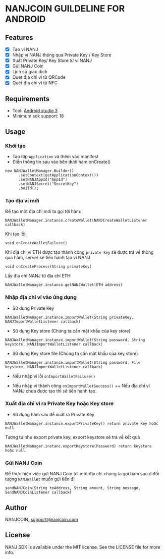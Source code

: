 # NANJCOIN GUILDELINE FOR ANDROID

## Features

- [x] Tạo ví NANJ
- [x] Nhập ví NANJ thông qua Private Key / Key Store
- [x] Xuất Private Key/ Key Store từ ví NANJ
- [x] Gửi NANJ Coin
- [x] Lịch sử giao dịch
- [x] Quét địa chỉ ví từ QRCode
- [x] Quét địa chỉ ví từ NFC

## Requirements
- Tool: [Android studio 3](https://developer.android.com/studio/)
- Minimum sdk support: 18


## Usage
### Khởi tạo
- Tạo lớp `Application` và thêm vào manifest
-  Điền thông tin sau vào bên dưới hàm onCreate()
```
new NANJWalletManager.Builder()
      .setContext(getApplicationContext())
      .setNANJAppId("AppId")
      .setNANJSecret("SecretKey")
      .build();
```

### Tạo địa ví mới
Để tạo một địa chỉ mới ta gọi tới hàm:
```
NANJWalletManager.instance.createWallet(NANJCreateWalletListener callback)
```

Khi tạo lỗi: 
```
void onCreateWalletFailure()
```
Khi địa chỉ ví ETH được tạo thành công `private key` sẽ được trả về thông qua hàm, server sẽ tiến hành tạo ví NANJ
```
void onCreateProcess(String privateKey)
```
Lấy địa chỉ NANJ từ địa chỉ ETH
```
NANJWalletManager.instance.getNANJWallet(ETH address)
```

### Nhập địa chỉ ví vào ứng dụng
- Sử dụng Private Key
```
NANJWalletManager.instance.importWallet(String privateKey, NANJImportWalletListener callback)
```
- Sử dụng Key store (Chúng ta cần mật khẩu của key store)
```
NANJWalletManager.instance.importWallet(String password, String keystore, NANJImportWalletListener callback)
```

- Sử dụng Key store file (Chúng ta cần mật khẩu của key store)
```
NANJWalletManager.instance.importWallet(String password, File keystore, NANJImportWalletListener callback)
```

+ Nếu nhập ví lỗi 
```onImportWalletFailure()```

+ Nếu nhập ví thành công 
```onImportWalletSuccess()```
++ Nếu địa chỉ ví NANJ  chưa được tạo thì sẽ tiến hành tạo.


### Xuất địa chỉ ví ra Private Key hoặc Key store
- Sử dụng hàm sau để xuất ra Private Key

```
NANJWalletManager.instance.exportPrivateKey() return private key hoặc null 
```

Tương tự như export private key, export keystore sẽ trả về kết quả 
```
NANJWalletManager.instanc.exportKeystore(Password) return keystore hoặc null 
```

### Gửi NANJ Coin
Để thực hiện việc gửi NANJ Coin tới một địa chỉ chúng ta gọi hàm sau ở đối tượng `NANJWallet` muốn gửi tiền đi
```
sendNANJCoin(String toAddress, String amount, String message, SendNANJCoinListener callback)
```

## Author

NANJCOIN, support@nanjcoin.com

## License

NANJ SDK is available under the MIT license. See the LICENSE file for more info.
